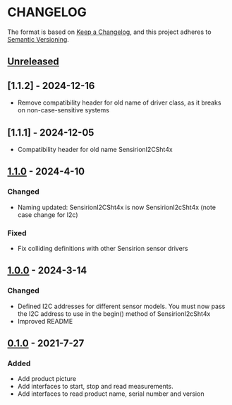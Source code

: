 # CHANGELOG

The format is based on [Keep a Changelog](https://keepachangelog.com/en/1.0.0/),
and this project adheres to [Semantic Versioning](https://semver.org/spec/v2.0.0.html).

## [Unreleased] 

## [1.1.2] - 2024-12-16

- Remove compatibility header for old name of driver class, as it breaks on non-case-sensitive systems

## [1.1.1] - 2024-12-05

- Compatibility header for old name SensirionI2CSht4x

## [1.1.0] - 2024-4-10

### Changed
- Naming updated: SensirionI2CSht4x is now SensirionI2cSht4x (note case change for I2c)

### Fixed
- Fix colliding definitions with other Sensirion sensor drivers


## [1.0.0] - 2024-3-14

### Changed

- Defined I2C addresses for different sensor models. You must now pass the I2C address to use in the begin() method of SensirionI2cSht4x
- Improved README
## [0.1.0] - 2021-7-27

### Added

- Add product picture
- Add interfaces to start, stop and read measurements.
- Add interfaces to read product name, serial number and version

[Unreleased]: https://github.com/Sensirion/arduino-i2c-sht4x/compare/1.1.0...HEAD
[1.1.0]: https://github.com/Sensirion/arduino-i2c-sht4x/compare/1.0.0...1.1.0
[1.0.0]: https://github.com/Sensirion/arduino-i2c-sht4x/compare/0.1.0...1.0.0
[0.1.0]: https://github.com/Sensirion/arduino-i2c-sht4x/releases/tag/0.1.0